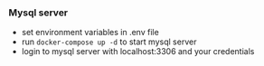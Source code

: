 ### Mysql server
- set environment variables in .env file
- run `docker-compose up -d` to start mysql server
- login to mysql server with localhost:3306 and your credentials